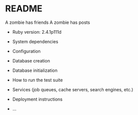 # README

A zombie has friends
A zombie has posts



* Ruby version: 2.4.1p111d

* System dependencies

* Configuration

* Database creation

* Database initialization

* How to run the test suite

* Services (job queues, cache servers, search engines, etc.)

* Deployment instructions

* ...
